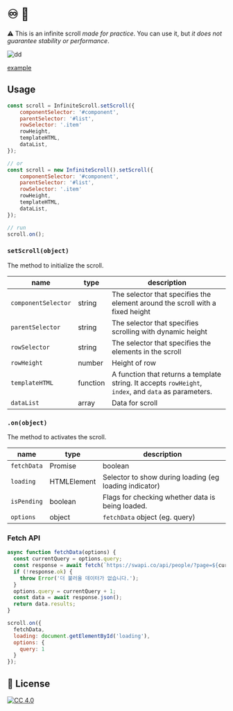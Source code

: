 # ♾ 📜

⚠️ This is an infinite scroll *made for practice*. You can use it, but *it does not guarantee stability or performance*.


![dd](infi.gif)

[example](https://project42da.github.io/InfiniteScroll/)

<!-- ## Install

```
npm install llorcs
``` -->

## Usage

```js
const scroll = InfiniteScroll.setScroll({
    componentSelector: '#component',
    parentSelector: '#list',
    rowSelector: '.item'
    rowHeight,
    templateHTML,
    dataList,
});

// or
const scroll = new InfiniteScroll().setScroll({
    componentSelector: '#component',
    parentSelector: '#list',
    rowSelector: '.item'
    rowHeight,
    templateHTML,
    dataList,
});

// run
scroll.on();
```

### `setScroll(object)`

The method to initialize the scroll.

| name | type | description |
|---|---|---|
| `componentSelector` | string |The selector that specifies the element around the scroll with a fixed height|
| `parentSelector` | string | The selector that specifies scrolling with dynamic height |
| `rowSelector` | string | The selector that specifies the elements in the scroll |
| `rowHeight` | number | Height of row |
| `templateHTML` | function | A function that returns a template string. It accepts `rowHeight`,` index`, and `data` as parameters. |
| `dataList` | array | Data for scroll |


### `.on(object)`

The method to activates the scroll.

| name | type | description |
|---|---|---|
|`fetchData`| Promise|boolean | Data is loaded asynchronously at the time of scrolling |
|`loading`| HTMLElement | Selector to show during loading (eg loading indicator) |
|`isPending`| boolean | Flags for checking whether data is being loaded. |
|`options`| object | `fetchData` object (eg. query) |



### Fetch API

```js
async function fetchData(options) {
  const currentQuery = options.query;
  const response = await fetch(`https://swapi.co/api/people/?page=${currentQuery + 1}`);
  if (!response.ok) {
    throw Error('더 불러올 데이터가 없습니다.');
  }
  options.query = currentQuery + 1;
  const data = await response.json();
  return data.results;
}

scroll.on({
  fetchData,
  loading: document.getElementById('loading'),
  options: {
    query: 1
  }
});
```

## 🔑 License

[![CC 4.0][license-image]][license-url]

[license-url]: http://www.wtfpl.net
[license-image]: https://img.shields.io/badge/License-WTFPL%202.0-lightgrey.svg?style=flat-square